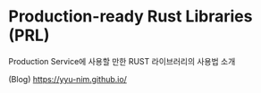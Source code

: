 # Production-ready Rust Libraries (PRL)

Production Service에 사용할 만한 RUST 라이브러리의 사용법 소개

(Blog) https://yyu-nim.github.io/